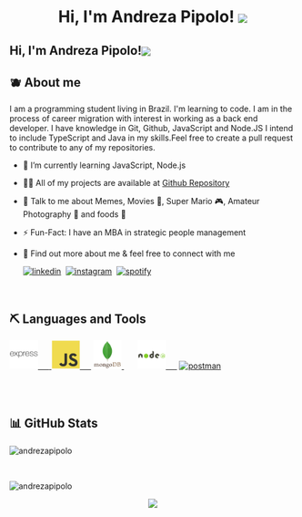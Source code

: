 <h1 align="center">Hi, I'm Andreza Pipolo! <img align='center' src="https://media.giphy.com/media/bcKmIWkUMCjVm/giphy.gif" width="200"<p align="center"></p><p align="center"></p>




<p align="center">
<h2>Hi, I'm Andreza Pipolo!<img align='center' src="https://media.giphy.com/media/bcKmIWkUMCjVm/giphy.gif" width="200"<p align="center"></p><p align="center"></p>


<h2 align="left">🫐 About me </h2>

I am a programming student living in Brazil. I'm learning to code. I am in the process of career migration with interest in working as a back end developer. I have knowledge in Git, Github, JavaScript and Node.JS I intend to include TypeScript and Java in my skills.Feel free to create a pull request to contribute to any of my repositories.


- 🌱 I’m currently learning JavaScript, Node.js

- 👨‍💻 All of my projects are available at [Github Repository](https://github.com/andrezapipolo?tab=repositories)

- 💬 Talk to me about  Memes, Movies 🎥, Super Mario 🎮, Amateur Photography 📸 and foods 🥢

- ⚡️ Fun-Fact: I have an MBA in strategic people management

- 📡 Find out more about me & feel free to connect with me <p align="left">
<a href="https://www.linkedin.com/in/andrezapipolo"><img src="https://img.icons8.com/color/96/000000/linkedin.png" alt="linkedin" width="40px"/></a>&nbsp;
<a href="https://www.instagram.com/andrezapipolo"><img src="https://img.icons8.com/color/96/000000/instagram-new.png" alt="instagram" width="40px"/></a>&nbsp;
<a href="https://open.spotify.com/user/andrezamenezes"><img src="https://img.icons8.com/color/96/000000/spotify--v1.png" alt="spotify" width="40px"/></a>
</p>
</br>

<h2 align="left">⛏️ Languages and Tools</h2>
<align="left"> <a href="https://expressjs.com" target="_blank" rel="noreferrer"> <img src="https://raw.githubusercontent.com/devicons/devicon/master/icons/express/express-original-wordmark.svg" alt="express" width="50" height="50"/>&nbsp;&nbsp;&nbsp;&nbsp;&nbsp;</a><a href="https://developer.mozilla.org/en-US/docs/Web/JavaScript" target="_blank" rel="noreferrer"> <img src="https://raw.githubusercontent.com/devicons/devicon/master/icons/javascript/javascript-original.svg" alt="javascript" width="50" height="50"/>&nbsp;&nbsp;&nbsp;&nbsp;&nbsp;</a> <a href="https://www.mongodb.com/" target="_blank" rel="noreferrer"> <img src="https://raw.githubusercontent.com/devicons/devicon/master/icons/mongodb/mongodb-original-wordmark.svg" alt="mongodb" width="50" height="50"/> </a>&nbsp;&nbsp;&nbsp;&nbsp;&nbsp; <a href="https://nodejs.org" target="_blank" rel="noreferrer"> <img src="https://raw.githubusercontent.com/devicons/devicon/master/icons/nodejs/nodejs-original-wordmark.svg" alt="nodejs" width="50" height="50"/> &nbsp;&nbsp;&nbsp;&nbsp;</a> <a href="https://postman.com" target="_blank" rel="noreferrer"> <img src="https://www.vectorlogo.zone/logos/getpostman/getpostman-icon.svg" alt="postman" width="50" height="50"/> </a> </p>
</br>
</br>

<h2 align="left">📊 GitHub Stats</h2>
<p><img align="center" src="https://github-readme-stats.vercel.app/api/top-langs?username=andrezapipolo&show_icons=true&locale=en&layout=compact" alt="andrezapipolo" /></p>

</br>
<p align="left"> <img src="https://komarev.com/ghpvc/?username=andrezapipolo&label=Profile%20views&color=0e75b6&style=flat" alt="andrezapipolo" /> </p>

<p align="center">
  <img src="https://capsule-render.vercel.app/api?type=waving&color=gradient&height=60&section=footer&width=100"/>
</p>